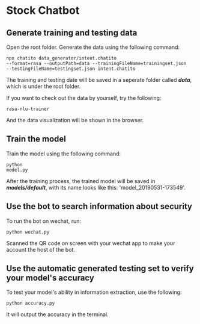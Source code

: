 # Stock Chatbot

## **Generate training and testing data**
Open the root folder. Generate the data using the following command:</p>
<code>npx chatito data_generator/intent.chatito --format=rasa --outputPath=data --trainingFileName=trainingset.json --testingFileName=testingset.json intent.chatito</code>

The training and testing date will be saved in a seperate folder called ***data***, which is under the root folder.

If you want to check out the data by yourself, try the following:</p>
<code>rasa-nlu-trainer</code>

And the data visualization will be shown in the browser.

## **Train the model**
Train the model using the following command:</p>
<code>python model.py</code>

After the training process, the trained model will be saved in ***models/default***, with its name looks like this: 'model_20190531-173549'.

## **Use the bot to search information about security**

To run the bot on wechat, run:</p>
<code>python wechat.py</code> 

Scanned the QR code on screen with your wechat app to make your account the host of the bot.

## **Use the automatic generated testing set to verify your model's accuracy**

To test your model's ability in information extraction, use the following:</p>
<code>python accuracy.py</code>

It will output the accuracy in the terminal.